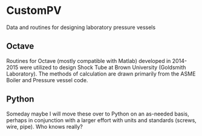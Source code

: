 # CustomPV
Data and routines for designing laboratory pressure vessels

## Octave
Routines for Octave (mostly compatible with Matlab) developed in 2014-2015 were
utilized to design Shock Tube at Brown University (Goldsmith Laboratory).
The methods of calculation are drawn primarily from the ASME Boiler and Pressure vessel
code.

## Python
Someday maybe I will move these over to Python on an as-needed basis, perhaps
in conjunction with a larger effort with units and standards (screws, wire,
pipe). Who knows really?
